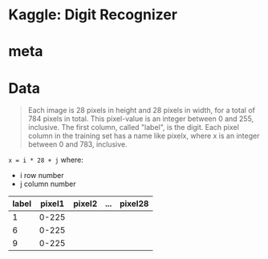 Kaggle: Digit Recognizer
==========

meta
==========

Data
==========
> Each image is 28 pixels in height and 28 pixels in width, for a total of 784 pixels in total. 
> This pixel-value is an integer between 0 and 255, inclusive. The first column, called "label", is the digit.
> Each pixel column in the training set has a name like pixelx, where x is an integer between 0 and 783, inclusive.

`x = i * 28 + j` where:

- i row number
- j column number


label	| pixel1	| pixel2	| ...	| pixel28	
--------|---------------|---------------|-------|---------------
1	| 0-225		|		|	|		
6	| 0-225		|		|	|
9	| 0-225		| 		|	|			
